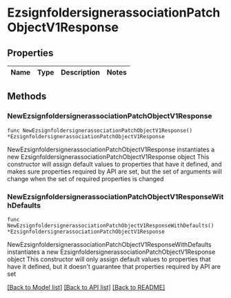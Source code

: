 # EzsignfoldersignerassociationPatchObjectV1Response

## Properties

Name | Type | Description | Notes
------------ | ------------- | ------------- | -------------

## Methods

### NewEzsignfoldersignerassociationPatchObjectV1Response

`func NewEzsignfoldersignerassociationPatchObjectV1Response() *EzsignfoldersignerassociationPatchObjectV1Response`

NewEzsignfoldersignerassociationPatchObjectV1Response instantiates a new EzsignfoldersignerassociationPatchObjectV1Response object
This constructor will assign default values to properties that have it defined,
and makes sure properties required by API are set, but the set of arguments
will change when the set of required properties is changed

### NewEzsignfoldersignerassociationPatchObjectV1ResponseWithDefaults

`func NewEzsignfoldersignerassociationPatchObjectV1ResponseWithDefaults() *EzsignfoldersignerassociationPatchObjectV1Response`

NewEzsignfoldersignerassociationPatchObjectV1ResponseWithDefaults instantiates a new EzsignfoldersignerassociationPatchObjectV1Response object
This constructor will only assign default values to properties that have it defined,
but it doesn't guarantee that properties required by API are set


[[Back to Model list]](../README.md#documentation-for-models) [[Back to API list]](../README.md#documentation-for-api-endpoints) [[Back to README]](../README.md)


